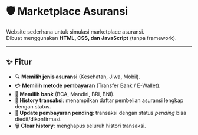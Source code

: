 # 🛡️ Marketplace Asuransi

Website sederhana untuk simulasi marketplace asuransi.  
Dibuat menggunakan **HTML, CSS, dan JavaScript** (tanpa framework).

---

## ✨ Fitur
- 🔍 **Memilih jenis asuransi** (Kesehatan, Jiwa, Mobil).  
- 💳 **Memilih metode pembayaran** (Transfer Bank / E-Wallet).  
- 🏦 **Memilih bank** (BCA, Mandiri, BRI, BNI).  
- 📜 **History transaksi**: menampilkan daftar pembelian asuransi lengkap dengan status.  
- 🔄 **Update pembayaran pending**: transaksi dengan status *pending* bisa diedit/dikonfirmasi.  
- 🗑️ **Clear history**: menghapus seluruh histori transaksi.
